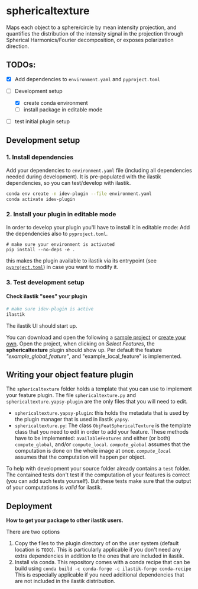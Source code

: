 # sphericaltexture

Maps each object to a sphere/circle by mean intensity projection, and quantifies the distribution of the intensity signal in the projection through Spherical Harmonics/Fourier decomposition, or exposes polarization direction.


## TODOs:

- [x] Add dependencies to `environment.yaml` and `pyproject.toml`
- [ ] Development setup
  - [x] create conda environment
  - [ ] install package in editable mode
- [ ] test initial plugin setup


## Development setup

### 1. Install dependencies

Add your dependencies to `environment.yaml` file (including all dependencies needed during development).
It is pre-populated with the ilastik dependencies, so you can test/develop with ilastik.

```bash
conda env create -n idev-plugin --file environment.yaml
conda activate idev-plugin
```

### 2. Install your plugin in editable mode

In order to develop your plugin you'll have to install it in editable mode:
Add the dependencies also to `pyproject.toml`.

```
# make sure your environment is activated
pip install --no-deps -e .
```

this makes the plugin available to ilastik via its entrypoint (see [`pyproject.toml`][pyproject]) in case you want to modify it.

### 3. Test development setup

#### Check ilastik "sees" your plugin

```bash
# make sure idev-plugin is active
ilastik
```

The ilastik UI should start up.

You can download and open the following a [sample project][ocex] or [create your own][ocdocs].
Open the project, when clicking on _Select Features_, the **sphericaltexture** plugin should show up.
Per default the feature _"example_global_feature"_, and "example_local_feature" is implemented.

## Writing your object feature plugin

The `sphericaltexture` folder holds a template that you can use to implement your feature plugin.
The file `sphericaltexture.py` and `sphericaltexture.yapsy-plugin` are the only files that you will need to edit.

* `sphericaltexture.yapsy-plugin`: this holds the metadata that is used by the plugin manager that is used in ilastik `yapsy`.
* `sphericaltexture.py`: The class `ObjFeatSphericalTexture` is the template class that you need to edit in order to add your feature.
  These methods have to be implemented: `availableFeatures` and either (or both) `compute_global`, and/or `compute_local`.
  _`compute_global`_ assumes that the computation is done on the whole image at once.
  _`compute_local`_ assumes that the computation will happen per object.


To help with development your source folder already contains a `test` folder.
The contained tests don't test if the computation of your features is correct (you can add such tests yourself).
But these tests make sure that the output of your computations is _valid_ for ilastik.

## Deployment

__How to get your package to other ilastik users.__

There are two options

1. Copy the files to the plugin directory of on the user system (default location is `TODO`).
   This is particularly applicable if you don't need any extra dependencies in addition to the ones that are included in ilastik.
2. Install via conda.
   This repository comes with a conda recipe that can be build using `conda build -c conda-forge -c ilastik-forge conda-recipe`
   This is especially applicable if you need additional dependencies that are not included in the ilastik distribution.


[ocdocs]: https://www.ilastik.org/documentation/objects/objects
[ocex]: https://data.ilastik.org/object_classification_example.zip
[pyproject]: ./pyproject.toml
